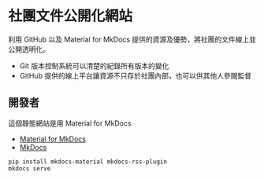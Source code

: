 # 社團文件公開化網站

利用 GitHub 以及 Material for MkDocs 提供的資源及優勢，將社團的文件線上並公開透明化。

- Git 版本控制系統可以清楚的紀錄所有版本的變化
- GitHub 提供的線上平台讓資源不只存於社團內部，也可以供其他人參閱監督

## 開發者

這個靜態網站是用 Material for MkDocs

- [Material for MkDocs](https://squidfunk.github.io/mkdocs-material/)
- [MkDocs](https://www.mkdocs.org/)

```shell
pip install mkdocs-material mkdocs-rss-plugin
mkdocs serve
```
